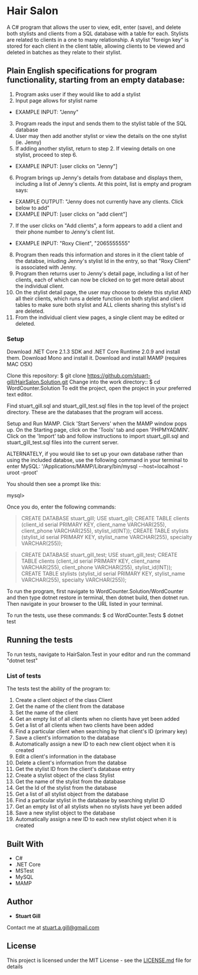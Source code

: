 # Hair Salon

A C# program that allows the user to view, edit, enter (save), and delete both stylists and clients from a SQL database with a table for each. Stylists are related to clients in a one to many relationship. A stylist "foreign key" is stored for each client in the client table, allowing clients to be viewed and deleted in batches as they relate to their stylist. 

## Plain English specifications for program functionality, starting from an empty database:

1. Program asks user if they would like to add a stylist
2. Input page allows for stylist name
* EXAMPLE INPUT: "Jenny"
3. Program reads the input and sends them to the stylist table of the SQL database
4. User may then add another stylist or view the details on the one stylist (ie. Jenny)
5. If adding another stylist, return to step 2. If viewing details on one stylist, proceed to step 6. 
* EXAMPLE INPUT: [user clicks on "Jenny"]
6. Program brings up Jenny's details from database and displays them, including a list of Jenny's clients. At this point, list is empty and program says: 
* EXAMPLE OUTPUT: "Jenny does not currently have any clients. Click below to add"
* EXAMPLE INPUT: [user clicks on "add client"]
7. If the user clicks on "Add clients", a form appears to add a client and their phone number to Jenny's client list. 
* EXAMPLE INPUT: "Roxy Client", "2065555555"
8. Program then reads this information and stores in it the client table of the databse, inluding Jenny's stylist Id in the entry, so that "Roxy Client" is associated with Jenny. 
9. Program then returns user to Jenny's detail page, including a list of her clients, each of which can now be clicked on to get more detail about the individual client. 
10. On the stylist detail page, the user may choose to delete this stylist AND all their clients, which runs a delete function on both stylist and client tables to make sure both stylist and ALL clients sharing this stylist's id are deleted.
11. From the individual client view pages, a single client may be edited or deleted. 

### Setup

Download .NET Core 2.1.3 SDK and .NET Core Runtime 2.0.9 and install them. Download Mono and install it. Download and install MAMP (requires MAC OSX)

Clone this repository: $ git clone https://github.com/stuart-gill/HairSalon.Solution.git
Change into the work directory:: $ cd WordCounter.Solution
To edit the project, open the project in your preferred text editor.

Find stuart_gill.sql and stuart_gill_test.sql files in the top level of the project directory. These are the databases that the program will access. 

Setup and Run MAMP. Click 'Start Servers' when the MAMP window pops up. On the Starting page, click on the 'Tools' tab and open 'PHPMYADMIN'.
Click on the 'Import' tab and follow instructions to import stuart_gill.sql and stuart_gill_test.sql files into the current server.

ALTERNATELY, if you would like to set up your own database rather than using the included databse, use the following command in your terminal to enter MySQL:
'/Applications/MAMP/Library/bin/mysql --host=localhost -uroot -proot'

You should then see a prompt like this:

mysql>

Once you do, enter the following commands:

> CREATE DATABASE stuart_gill;
> USE stuart_gill;
> CREATE TABLE clients (client_id serial PRIMARY KEY, client_name VARCHAR(255), client_phone VARCHAR(255), stylist_id(INT));
> CREATE TABLE stylists (stylist_id serial PRIMARY KEY, stylist_name VARCHAR(255), specialty VARCHAR(255));

> CREATE DATABASE stuart_gill_test;
> USE stuart_gill_test;
> CREATE TABLE clients (client_id serial PRIMARY KEY, client_name VARCHAR(255), client_phone VARCHAR(255), stylist_id(INT));
> CREATE TABLE stylists (stylist_id serial PRIMARY KEY, stylist_name VARCHAR(255), specialty VARCHAR(255));


To run the program, first navigate to WordCounter.Solution/WordCounter and then type dotnet restore in terminal, then dotnet build, then dotnet run. Then navigate in your browser to the URL listed in your terminal. 

To run the tests, use these commands: $ cd WordCounter.Tests $ dotnet test 

## Running the tests

To run tests, navigate to HairSalon.Test in your editor and run the command "dotnet test"

### List of tests

The tests test the ability of the program to:
1. Create a client object of the class Client
2. Get the name of the client from the database
3. Set the name of the client
4. Get an empty list of all clients when no clients have yet been added
5. Get a list of all clients when two clients have been added
6. Find a particular client when searching by that client's ID (primary key)
7. Save a client's information to the database
8. Automatically assign a new ID to each new client object when it is created
9. Edit a client's information in the database
10. Delete a client's information from the databse
11. Get the stylist ID from the client's database entry
12. Create a stylist object of the class Stylist
13. Get the name of the stylist from the database
14. Get the Id of the stylist from the database
15. Get a list of all stylist object from the database
16. Find a particular stylist in the database by searching stylist ID
17. Get an empty list of all stylists when no stylists have yet been added
18. Save a new stylist object to the database
19. Automatically assign a new ID to each new stylist object when it is created




## Built With

* C#
* .NET Core
* MSTest
* MySQL
* MAMP



## Author

* **Stuart Gill** 

Contact me at stuart.a.gill@gmail.com

## License

This project is licensed under the MIT License - see the [LICENSE.md](LICENSE.md) file for details
